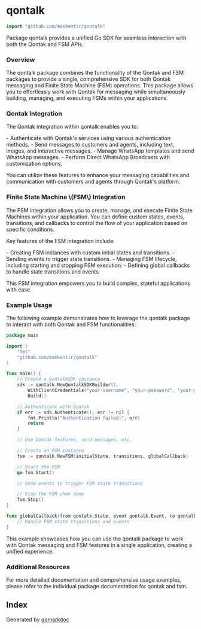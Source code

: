 <!-- Code generated by gomarkdoc. DO NOT EDIT -->

# qontalk

```go
import "github.com/maskentir/qontalk"
```

Package qontalk provides a unified Go SDK for seamless interaction with both the Qontak and FSM APIs.

### Overview

The qontalk package combines the functionality of the Qontak and FSM packages to provide a single, comprehensive SDK for both Qontak messaging and Finite State Machine \(FSM\) operations. This package allows you to effortlessly work with Qontak for messaging while simultaneously building, managing, and executing FSMs within your applications.

### Qontak Integration

The Qontak integration within qontalk enables you to:

\- Authenticate with Qontak's services using various authentication methods. \- Send messages to customers and agents, including text, images, and interactive messages. \- Manage WhatsApp templates and send WhatsApp messages. \- Perform Direct WhatsApp Broadcasts with customization options.

You can utilize these features to enhance your messaging capabilities and communication with customers and agents through Qontak's platform.

### Finite State Machine \\\(FSM\\\) Integration

The FSM integration allows you to create, manage, and execute Finite State Machines within your application. You can define custom states, events, transitions, and callbacks to control the flow of your application based on specific conditions.

Key features of the FSM integration include:

\- Creating FSM instances with custom initial states and transitions. \- Sending events to trigger state transitions. \- Managing FSM lifecycle, including starting and stopping FSM execution. \- Defining global callbacks to handle state transitions and events.

This FSM integration empowers you to build complex, stateful applications with ease.

### Example Usage

The following example demonstrates how to leverage the qontalk package to interact with both Qontak and FSM functionalities:

```go
package main

import (
    "fmt"
    "github.com/maskentir/qontalk"
)

func main() {
    // Create a QontalkSDK instance
    sdk := qontalk.NewQontalkSDKBuilder().
        WithClientCredentials("your-username", "your-password", "your-grant-type", "your-client-id", "your-client-secret").
        Build()

    // Authenticate with Qontak
    if err := sdk.Authenticate(); err != nil {
        fmt.Println("Authentication failed:", err)
        return
    }

    // Use Qontak features, send messages, etc.

    // Create an FSM instance
    fsm := qontalk.NewFSM(initialState, transitions, globalCallback)

    // Start the FSM
    go fsm.Start()

    // Send events to trigger FSM state transitions

    // Stop the FSM when done
    fsm.Stop()
}

func globalCallback(from qontalk.State, event qontalk.Event, to qontalk.State, params map[string]interface{}) {
    // Handle FSM state transitions and events
}
```

This example showcases how you can use the qontalk package to work with Qontak messaging and FSM features in a single application, creating a unified experience.

### Additional Resources

For more detailed documentation and comprehensive usage examples, please refer to the individual package documentation for qontak and fsm.

## Index

Generated by [gomarkdoc](https://github.com/princjef/gomarkdoc)
